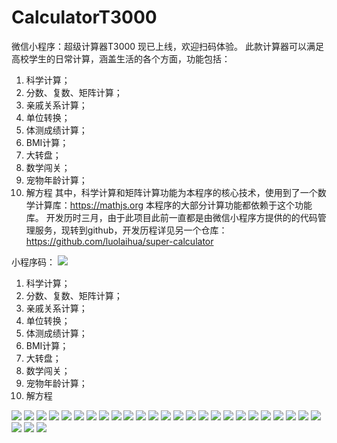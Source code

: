 # CalculatorT3000
微信小程序：超级计算器T3000
现已上线，欢迎扫码体验。
此款计算器可以满足高校学生的日常计算，涵盖生活的各个方面，功能包括：
1. 科学计算；
2. 分数、复数、矩阵计算；
3. 亲戚关系计算；
4. 单位转换；
5. 体测成绩计算；
6. BMI计算；
7. 大转盘；
8. 数学闯关；
9. 宠物年龄计算；
10. 解方程
其中，科学计算和矩阵计算功能为本程序的核心技术，使用到了一个数学计算库：https://mathjs.org
本程序的大部分计算功能都依赖于这个功能库。
开发历时三月，由于此项目此前一直都是由微信小程序方提供的的代码管理服务，现转到github，开发历程详见另一个仓库：https://github.com/luolaihua/super-calculator

小程序码：
![](https://github.com/luolaihua/CalculatorT3000/blob/main/introduction/wechatcode.jpg)
1. 科学计算；
2. 分数、复数、矩阵计算；
3. 亲戚关系计算；
4. 单位转换；
5. 体测成绩计算；
6. BMI计算；
7. 大转盘；
8. 数学闯关；
9. 宠物年龄计算；
10. 解方程

![](https://github.com/luolaihua/CalculatorT3000/blob/main/introduction/calc_1.jpg)
![](https://github.com/luolaihua/CalculatorT3000/blob/main/introduction/calc_2.jpg)
![](https://github.com/luolaihua/CalculatorT3000/blob/main/introduction/calc_3.jpg)
![](https://github.com/luolaihua/CalculatorT3000/blob/main/introduction/calc_4.jpg)
![](https://github.com/luolaihua/CalculatorT3000/blob/main/introduction/calc_5.jpg)
![](https://github.com/luolaihua/CalculatorT3000/blob/main/introduction/calc_6.jpg)
![](https://github.com/luolaihua/CalculatorT3000/blob/main/introduction/calc_7.jpg)
![](https://github.com/luolaihua/CalculatorT3000/blob/main/introduction/calc_8.jpg)
![](https://github.com/luolaihua/CalculatorT3000/blob/main/introduction/calc_9.jpg)
![](https://github.com/luolaihua/CalculatorT3000/blob/main/introduction/calc_10.jpg)
![](https://github.com/luolaihua/CalculatorT3000/blob/main/introduction/calc_11.jpg)
![](https://github.com/luolaihua/CalculatorT3000/blob/main/introduction/calc_12.jpg)
![](https://github.com/luolaihua/CalculatorT3000/blob/main/introduction/calc_13.jpg)
![](https://github.com/luolaihua/CalculatorT3000/blob/main/introduction/calc_14.jpg)
![](https://github.com/luolaihua/CalculatorT3000/blob/main/introduction/calc_15.jpg)
![](https://github.com/luolaihua/CalculatorT3000/blob/main/introduction/calc_16.jpg)
![](https://github.com/luolaihua/CalculatorT3000/blob/main/introduction/calc_17.jpg)
![](https://github.com/luolaihua/CalculatorT3000/blob/main/introduction/calc_18.jpg)
![](https://github.com/luolaihua/CalculatorT3000/blob/main/introduction/calc_19.jpg)
![](https://github.com/luolaihua/CalculatorT3000/blob/main/introduction/calc_20.jpg)
![](https://github.com/luolaihua/CalculatorT3000/blob/main/introduction/calc_21.jpg)
![](https://github.com/luolaihua/CalculatorT3000/blob/main/introduction/calc_22.jpg)
![](https://github.com/luolaihua/CalculatorT3000/blob/main/introduction/calc_23.jpg)
![](https://github.com/luolaihua/CalculatorT3000/blob/main/introduction/calc_24.jpg)
![](https://github.com/luolaihua/CalculatorT3000/blob/main/introduction/calc_25.jpg)
![](https://github.com/luolaihua/CalculatorT3000/blob/main/introduction/calc_26.jpg)
![](https://github.com/luolaihua/CalculatorT3000/blob/main/introduction/calc_27.jpg)
![](https://github.com/luolaihua/CalculatorT3000/blob/main/introduction/calc_28.jpg)


